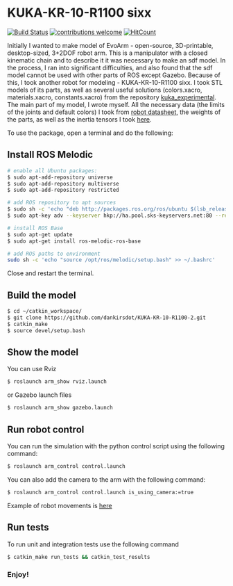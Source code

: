 # KUKA-KR-10-R1100 sixx

[![Build Status](https://travis-ci.com/dankirsdot/KUKA-KR-10-R1100-sixx.svg?branch=badges)](https://travis-ci.com/dankirsdot/KUKA-KR-10-R1100-sixx)
[![contributions welcome](https://img.shields.io/badge/contributions-welcome-brightgreen.svg?style=flat)](https://github.com/dankirsdot/KUKA-KR-10-R1100-sixx/issues)
[![HitCount](http://hits.dwyl.io/dankirsdot/KUKA-KR-10-R1100-sixx.svg)](http://hits.dwyl.io/dankirsdot/KUKA-KR-10-R1100-sixx)

Initially I wanted to make model of EvoArm - open-source, 3D-printable, desktop-sized, 3+2DOF robot arm. This is a manipulator with a closed kinematic chain and to describe it it was necessary to make an sdf model. In the process, I ran into significant difficulties, and also found that the sdf model cannot be used with other parts of ROS except Gazebo. Because of this, I took another robot for modeling - KUKA-KR-10-R1100 sixx. I took STL models of its parts, as well as several useful solutions (colors.xacro, materials.xacro, constants.xacro) from the repository [kuka_experimental](https://github.com/ros-industrial/kuka_experimental). The main part of my model, I wrote myself. All the necessary data (the limits of the joints and default colors) I took from [robot datasheet](https://www.google.com/url?sa=t&rct=j&q=&esrc=s&source=web&cd=2&ved=2ahUKEwjyte-SyvbkAhVitIsKHffOCe0QFjABegQIABAC&url=https%3A%2F%2Fwww.kuka.com%2F-%2Fmedia%2Fkuka-downloads%2Fimported%2F48ec812b1b2947898ac2598aff70abc0%2Fspez_kr_agilus_sixx_en.pdf%3Frev%3D9d85bafa3245437884ad99be3a14732b%3Fmodified%3D1052831294&usg=AOvVaw0il71PLMTRAFlnoxJVXnOM), the weights of the parts, as well as the inertia tensors I took [here](https://dspace.cvut.cz/bitstream/handle/10467/69940/F3-BP-2017-Woller-David-automatic%20planning%20of%20robot%20motion.pdf).

To use the package, open a terminal and do the following:

## Install ROS Melodic

```bash
# enable all Ubuntu packages:
$ sudo apt-add-repository universe
$ sudo apt-add-repository multiverse
$ sudo apt-add-repository restricted

# add ROS repository to apt sources
$ sudo sh -c 'echo "deb http://packages.ros.org/ros/ubuntu $(lsb_release -sc) main" > /etc/apt/sources.list.d/ros-latest.list'
$ sudo apt-key adv --keyserver hkp://ha.pool.sks-keyservers.net:80 --recv-key 0xB01FA116

# install ROS Base
$ sudo apt-get update
$ sudo apt-get install ros-melodic-ros-base

# add ROS paths to environment
sudo sh -c 'echo "source /opt/ros/melodic/setup.bash" >> ~/.bashrc'
```

Close and restart the terminal.

## Build the model

```bash
$ cd ~/catkin_workspace/
$ git clone https://github.com/dankirsdot/KUKA-KR-10-R1100-2.git
$ catkin_make
$ source devel/setup.bash
```

## Show the model

You can use Rviz
```bash
$ roslaunch arm_show rviz.launch
```
or Gazebo launch files
```bash
$ roslaunch arm_show gazebo.launch
```

## Run robot control

You can run the simulation with the python control script using the following command:
```bash
$ roslaunch arm_control control.launch
```

You can also add the camera to the arm with the following command:
```bash
$ roslaunch arm_control control.launch is_using_camera:=true
```

Example of robot movements is [here](https://youtu.be/r0B7GUYYAzM)

## Run tests

To run unit and integration tests use the following command
```bash
$ catkin_make run_tests && catkin_test_results
```


### Enjoy!
